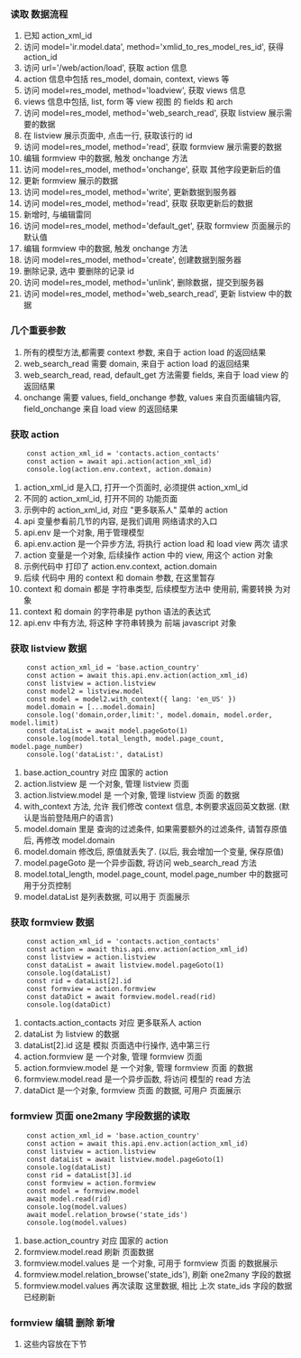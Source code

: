 ### 读取 数据流程

1. 已知 action_xml_id
2. 访问 model='ir.model.data', method='xmlid_to_res_model_res_id', 获得 action_id
3. 访问 url='/web/action/load', 获取 action 信息
4. action 信息中包括 res_model, domain, context, views 等
5. 访问 model=res_model, method='loadview', 获取 views 信息
6. views 信息中包括, list, form 等 view 视图 的 fields 和 arch
7. 访问 model=res_model, method='web_search_read', 获取 listview 展示需要的数据
8. 在 listview 展示页面中, 点击一行, 获取该行的 id
9. 访问 model=res_model, method='read', 获取 formview 展示需要的数据
10. 编辑 formview 中的数据, 触发 onchange 方法
11. 访问 model=res_model, method='onchange', 获取 其他字段更新后的值
12. 更新 formview 展示的数据
13. 访问 model=res_model, method='write', 更新数据到服务器
14. 访问 model=res_model, method='read', 获取 获取更新后的数据
15. 新增时, 与编辑雷同
16. 访问 model=res_model, method='default_get', 获取 formview 页面展示的默认值
17. 编辑 formview 中的数据, 触发 onchange 方法
18. 访问 model=res_model, method='create', 创建数据到服务器
19. 删除记录, 选中 要删除的记录 id
20. 访问 model=res_model, method='unlink', 删除数据，提交到服务器
21. 访问 model=res_model, method='web_search_read', 更新 listview 中的数据

### 几个重要参数

1. 所有的模型方法,都需要 context 参数, 来自于 action load 的返回结果
2. web_search_read 需要 domain, 来自于 action load 的返回结果
3. web_search_read, read, default_get 方法需要 fields, 来自于 load view 的返回结果
4. onchange 需要 values, field_onchange 参数, values 来自页面编辑内容, field_onchange 来自 load view 的返回结果

### 获取 action

```
    const action_xml_id = 'contacts.action_contacts'
    const action = await api.action(action_xml_id)
    console.log(action.env.context, action.domain)
```

1. action_xml_id 是入口, 打开一个页面时, 必须提供 action_xml_id
2. 不同的 action_xml_id, 打开不同的 功能页面
3. 示例中的 action_xml_id, 对应 "更多联系人" 菜单的 action
4. api 变量参看前几节的内容, 是我们调用 网络请求的入口
5. api.env 是一个对象, 用于管理模型
6. api.env.action 是一个异步方法, 将执行 action load 和 load view 两次 请求
7. action 变量是一个对象, 后续操作 action 中的 view, 用这个 action 对象
8. 示例代码中 打印了 action.env.context, action.domain
9. 后续 代码中 用的 context 和 domain 参数, 在这里暂存
10. context 和 domain 都是 字符串类型, 后续模型方法中 使用前, 需要转换 为对象
11. context 和 domain 的字符串是 python 语法的表达式
12. api.env 中有方法, 将这种 字符串转换为 前端 javascript 对象

### 获取 listview 数据

```
    const action_xml_id = 'base.action_country'
    const action = await this.api.env.action(action_xml_id)
    const listview = action.listview
    const model2 = listview.model
    const model = model2.with_context({ lang: 'en_US' })
    model.domain = [...model.domain]
    console.log('domain,order,limit:', model.domain, model.order, model.limit)
    const dataList = await model.pageGoto(1)
    console.log(model.total_length, model.page_count, model.page_number)
    console.log('dataList:', dataList)
```

1. base.action_country 对应 国家的 action
2. action.listview 是 一个对象, 管理 listview 页面
3. action.listview.model 是 一个对象, 管理 listview 页面 的数据
4. with_context 方法, 允许 我们修改 context 信息, 本例要求返回英文数据. (默认是当前登陆用户的语言)
5. model.domain 里是 查询的过滤条件, 如果需要额外的过滤条件, 请暂存原值后, 再修改 model.domain
6. model.domain 修改后, 原值就丢失了. (以后, 我会增加一个变量, 保存原值)
7. model.pageGoto 是一个异步函数, 将访问 web_search_read 方法
8. model.total_length, model.page_count, model.page_number 中的数据可用于分页控制
9. model.dataList 是列表数据, 可以用于 页面展示

### 获取 formview 数据

```
    const action_xml_id = 'contacts.action_contacts'
    const action = await this.api.env.action(action_xml_id)
    const listview = action.listview
    const dataList = await listview.model.pageGoto(1)
    console.log(dataList)
    const rid = dataList[2].id
    const formview = action.formview
    const dataDict = await formview.model.read(rid)
    console.log(dataDict)

```

1. contacts.action_contacts 对应 更多联系人 action
2. dataList 为 listview 的数据
3. dataList[2].id 这是 模拟 页面选中行操作, 选中第三行
4. action.formview 是 一个对象, 管理 formview 页面
5. action.formview.model 是 一个对象, 管理 formview 页面 的数据
6. formview.model.read 是一个异步函数, 将访问 模型的 read 方法
7. dataDict 是一个对象, formview 页面 的数据, 可用户 页面展示

### formview 页面 one2many 字段数据的读取

```
    const action_xml_id = 'base.action_country'
    const action = await this.api.env.action(action_xml_id)
    const listview = action.listview
    const dataList = await listview.model.pageGoto(1)
    console.log(dataList)
    const rid = dataList[3].id
    const formview = action.formview
    const model = formview.model
    await model.read(rid)
    console.log(model.values)
    await model.relation_browse('state_ids')
    console.log(model.values)

```

1. base.action_country 对应 国家的 action
2. formview.model.read 刷新 页面数据
3. formview.model.values 是 一个对象, 可用于 formview 页面 的数据展示
4. formview.model.relation_browse('state_ids'), 刷新 one2many 字段的数据
5. formview.model.values 再次读取 这里数据, 相比 上次 state_ids 字段的数据已经刷新

### formview 编辑 删除 新增

1. 这些内容放在下节
